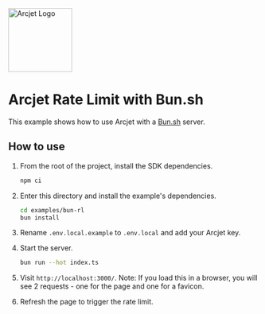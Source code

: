 <a href="https://arcjet.com" target="_arcjet-home">
  <picture>
    <source media="(prefers-color-scheme: dark)" srcset="https://arcjet.com/logo/arcjet-dark-lockup-voyage-horizontal.svg">
    <img src="https://arcjet.com/logo/arcjet-light-lockup-voyage-horizontal.svg" alt="Arcjet Logo" height="128" width="auto">
  </picture>
</a>

# Arcjet Rate Limit with Bun.sh

This example shows how to use Arcjet with a
[Bun.sh](https://bun.sh/guides/http/server) server.

## How to use

1. From the root of the project, install the SDK dependencies.

   ```bash
   npm ci
   ```

2. Enter this directory and install the example's dependencies.

   ```bash
   cd examples/bun-rl
   bun install
   ```

3. Rename `.env.local.example` to `.env.local` and add your Arcjet key.

4. Start the server.

   ```bash
   bun run --hot index.ts
   ```

5. Visit `http://localhost:3000/`. Note: If you load this in a browser, you will
   see 2 requests - one for the page and one for a favicon.
6. Refresh the page to trigger the rate limit.
